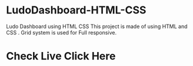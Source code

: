 # LudoDashboard-HTML-CSS
Ludo Dashboard using HTML CSS 
This project is made of using HTML and CSS . Grid system is used for Full responsive.

# Check Live <a ahref="https://yasir-mukthar.github.io/LudoDashboard-HTML-CSS/"> Click Here </a>
